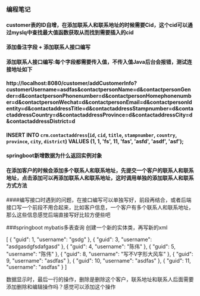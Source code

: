 ### 编程笔记
#### customer表的ID自增，在添加联系人和联系地址的时候需要Cid，这个cid可以通过myslq中查找最大值函数获取从而找到需要插入的cid
#### 添加备注字段 + 添加联系人接口编写
#### 添加联系人接口编写:每个字段都需要传入值，不传入值Java后台会报错，测试连接地址如下
#### http://localhost:8080/customer/addCustomerInfo?customerUsername=asdfas&contactpersonName=d&contactpersonGender=d&contactpersonPhonenumber=d&contactpersonHomephonenumber=d&contactpersonWechat=d&contactpersonEmail=d&contactpersonIdentity=d&contactaddressTitle=d&contactaddressStampnumber=d&contactaddressCountry=d&contactaddressProvince=d&contactaddressCity=d&contactaddressDistrict=d
#### INSERT INTO `crm`.`contactaddress`(`id`, `cid`, `title`, `stampnumber`, `country`, `province`, `city`, `district`) VALUES (1, 1, 'fs', 11, 'fas', 'asfd', 'asdf', 'asf');
#### springboot新增数据为什么返回实例对象
#### 在添加客户的时候会添加多个联系人和联系地址，先提交一个客户的联系人和联系地址，点击添加可以再添加联系人和联系地址，这时调用单独的添加联系人和联系方式方法

####编写接口时遇到的问题，在接口编写可以单独写好，前段再结合，或者后端接口写一个前段不用合起来，比如客户信息，一个客户有多个联系人和联系地址，那么这些信息感觉后端直接写好比较方便些吧

###springboot mybatis多表查询
创建一个新的实体类，再写新的xml

 [ { "guid": 1, "username": "gsdg" }, { "guid": 3, "username": "asdgasdgfsdafgasd" }, { "guid": 4, "username": "陈伟" }, { "guid": 5, "username": "陈伟" }, { "guid": 8, "username": "写不V字形大风车" }, { "guid": 9, "username": "asdfas" }, { "guid": 10, "username": "asdfas" }, { "guid": 11, "username": "asdfas" } ]
 
 数据显示时，最后一行的操作，删除是删除这个客户，联系地址和联系人后面需要添加删除和编辑操作吗？感觉可以添加这个操作